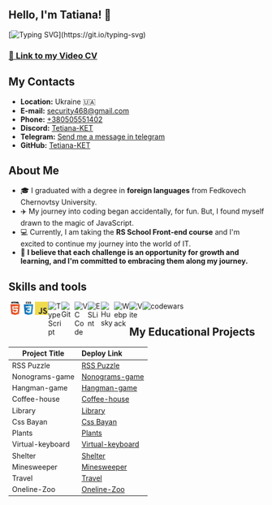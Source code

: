 ## Hello, I'm Tatiana! 👋

[![Typing SVG](https://readme-typing-svg.herokuapp.com?font=Fira+Code&weight=600&size=21&pause=1000&color=1B0E63FF&background=5BE0FF00&random=false&width=1000&lines=I+am+a+passionate+newcomer+to+the+world+of+frontend+development!)](https://git.io/typing-svg)

### [🎥 Link to my Video CV](https://youtu.be/uJQMlCJasOU)

## My Contacts

* __Location:__ Ukraine 🇺🇦
* __E-mail:__   [security468@gmail.com](mailto:security468@gmail.com)
* __Phone:__    [+380505551402](tel:+380505551402)
* __Discord:__  [Tetiana-KET](https://discordapp.com/users/674720964143218723)
* __Telegram:__ [Send me a message in telegram](https://t.me/Tatiana_1000_Dribnyz)
* __GitHub:__   [Tetiana-KET](https://github.com/Tetiana-KET)

## About Me

- 🎓 I graduated with a degree in __foreign languages__ from Fedkovech Chernovtsy University.
- ✈️ My journey into coding began accidentally, for fun. But, I found myself drawn to the magic of JavaScript.
- 💻 Currently, I am taking the __RS School Front-end course__ and I'm excited to continue my journey into the world of IT.
- 🌟 __I believe that each challenge is an opportunity for growth and learning, and I'm committed to embracing them along my journey.__


## Skills and tools

<img align="left" alt="HTML5" width="26px" src="https://raw.githubusercontent.com/github/explore/80688e429a7d4ef2fca1e82350fe8e3517d3494d/topics/html/html.png"/>
<img align="left" alt="CSS" width="26px" src="https://raw.githubusercontent.com/github/explore/80688e429a7d4ef2fca1e82350fe8e3517d3494d/topics/css/css.png"/>
<img align="left" alt="JavaScript" width="26px" src="https://raw.githubusercontent.com/github/explore/80688e429a7d4ef2fca1e82350fe8e3517d3494d/topics/javascript/javascript.png"/>
<img align="left" alt="TypeScript" width="26px" src="https://upload.wikimedia.org/wikipedia/commons/4/4c/Typescript_logo_2022.svg"/>
<img align="left" alt="Git" width="26px" src="https://git-scm.com/images/logos/downloads/Git-Icon-1788C.png"/>
<img align="left" alt="VC Code" width="26px" src="https://code.visualstudio.com/assets/favicon.ico"/>
<img align="left" alt="ESLint" width="26px" src="https://avatars.githubusercontent.com/u/6019716?s=200&v=4"/>
<img align="left" alt="Husky" width="26px" src="https://avatars.githubusercontent.com/u/4657106?s=200&v=4"/>
<img align="left" alt="Webpack" width="30px" src="https://raw.githubusercontent.com/webpack/media/master/logo/icon-square-small.png"/>
<img align="left" alt="Vite" width="26px" src="https://avatars.githubusercontent.com/u/61281057?s=200&v=4"/>
<img alt="codewars" width="26px" src="https://www.codewars.com/packs/assets/logo.f607a0fb.svg"/>



## My Educational Projects

| Project Title            | Deploy Link                                                        |
|--------------------------|:-------------------------------------------------------------------|
| RSS Puzzle              | [RSS Puzzle](https://rolling-scopes-school.github.io/tetiana-ket-JSFE2023Q4/rss-puzzle/index.html)     |
| Nonograms-game          | [Nonograms-game](https://rolling-scopes-school.github.io/tetiana-ket-JSFE2023Q4/nonograms/index.html)     |
| Hangman-game            | [Hangman-game](https://rolling-scopes-school.github.io/tetiana-ket-JSFE2023Q4/hangman/index.html)         |
| Coffee-house            | [Coffee-house](https://rolling-scopes-school.github.io/tetiana-ket-JSFE2023Q4/coffee-house/pages/Home/index.html) |
| Library                 | [Library](https://tetiana-ket.github.io/Library/)                            |
| Css Bayan               | [Css Bayan](https://tetiana-ket.github.io/cssBayan/cssBayan/index.html)      |
| Plants                  | [Plants](https://rolling-scopes-school.github.io/tetiana-ket-JSFEPRESCHOOL2022Q4/Plants/pages/main/index.html) |
| Virtual-keyboard        | [Virtual-keyboard](https://tetiana-ket.github.io/virtual-keyboard/src/index.html) |
| Shelter                 | [Shelter](https://rolling-scopes-school.github.io/tetiana-ket-JSFE2023Q1/shelter/pages/main/index.html) |
| Minesweeper             | [Minesweeper](https://rolling-scopes-school.github.io/tetiana-ket-JSFE2023Q1/minesweeper/dist/index.html) |
| Travel                  | [Travel](https://tetiana-ket.github.io/Travel/)                               |
| Oneline-Zoo             | [Oneline-Zoo ](https://tetiana-ket.github.io/online-zoo/pages/main/index.html) |
